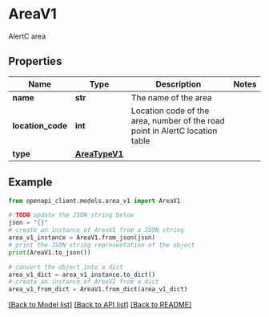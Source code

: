# AreaV1

AlertC area

## Properties

Name | Type | Description | Notes
------------ | ------------- | ------------- | -------------
**name** | **str** | The name of the area | 
**location_code** | **int** | Location code of the area, number of the road point in AlertC location table | 
**type** | [**AreaTypeV1**](AreaTypeV1.md) |  | 

## Example

```python
from openapi_client.models.area_v1 import AreaV1

# TODO update the JSON string below
json = "{}"
# create an instance of AreaV1 from a JSON string
area_v1_instance = AreaV1.from_json(json)
# print the JSON string representation of the object
print(AreaV1.to_json())

# convert the object into a dict
area_v1_dict = area_v1_instance.to_dict()
# create an instance of AreaV1 from a dict
area_v1_from_dict = AreaV1.from_dict(area_v1_dict)
```
[[Back to Model list]](../README.md#documentation-for-models) [[Back to API list]](../README.md#documentation-for-api-endpoints) [[Back to README]](../README.md)



